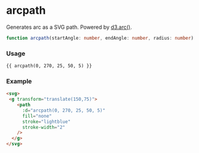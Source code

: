 # arcpath

Generates arc as a SVG path. Powered by [d3.arc()](https://github.com/d3/d3-shape#arcs).

```ts
function arcpath(startAngle: number, endAngle: number, radius: number): string;
```

### Usage

```md
{{ arcpath(0, 270, 25, 50, 5) }}
```

### Example

```md
<svg>
 <g transform="translate(150,75)">
    <path
      :d="arcpath(0, 270, 25, 50, 5)"
      fill="none"
      stroke="lightblue"
      stroke-width="2"
    />
  </g>
</svg>
```
